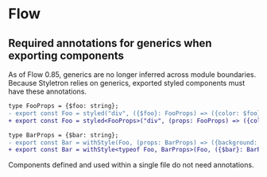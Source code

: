 # Flow

## Required annotations for generics when exporting components

As of Flow 0.85, generics are no longer inferred across module boundaries. Because Styletron relies on generics, exported styled components must have these annotations.

```diff
type FooProps = {$foo: string};
- export const Foo = styled("div", ({$foo}: FooProps) => ({color: $foo}));
+ export const Foo = styled<FooProps>("div", (props: FooProps) => ({color: $foo}));

type BarProps = {$bar: string};
- export const Bar = withStyle(Foo, (props: BarProps) => ({background: $bar}));
+ export const Bar = withStyle<typeof Foo, BarProps>(Foo, ({$bar}: BarProps) => ({background: $bar}));
```

Components defined and used within a single file do not need annotations.
